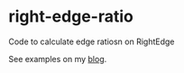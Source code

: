 # right-edge-ratio
Code to calculate edge ratiosn on RightEdge

See examples on my [blog](http://fxstr.svbtle.com).
